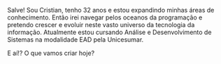Salve!
Sou Cristian, tenho 32 anos e estou expandindo minhas áreas de conhecimento.
Então irei navegar pelos oceanos da programação e pretendo crescer e evoluir neste vasto universo da tecnologia da informação.
Atualmente estou cursando Análise e Desenvolvimento de Sistemas na modalidade EAD pela Unicesumar.

E aí!? O que vamos criar hoje?

